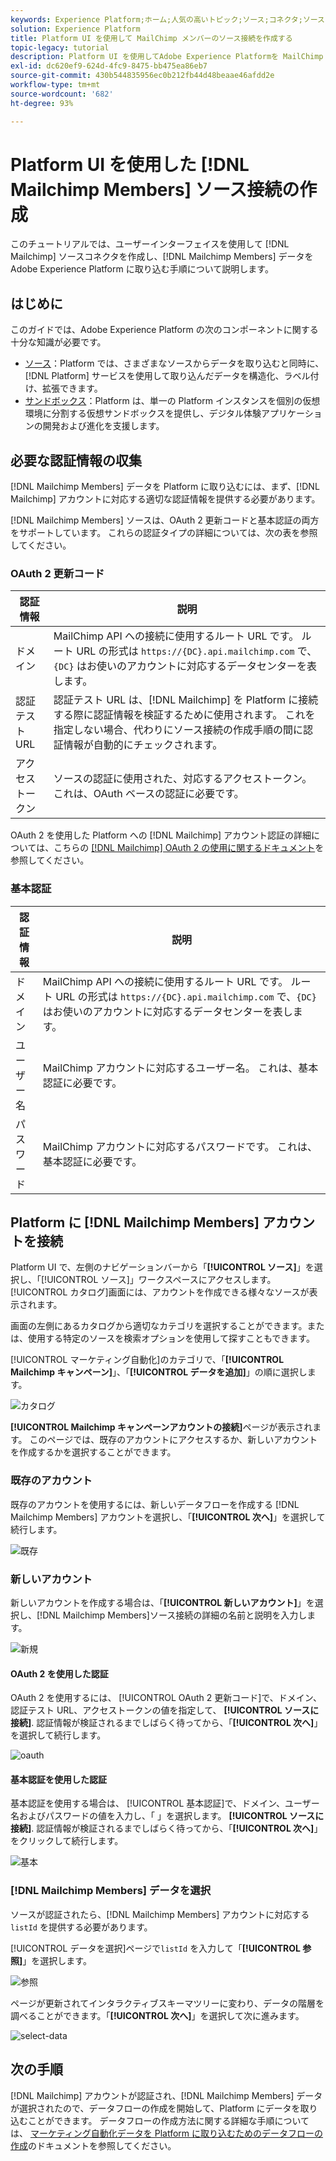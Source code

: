 ```yaml
---
keywords: Experience Platform;ホーム;人気の高いトピック;ソース;コネクタ;ソースコネクタ;ソース sdk;SDK;SDK
solution: Experience Platform
title: Platform UI を使用して MailChimp メンバーのソース接続を作成する
topic-legacy: tutorial
description: Platform UI を使用してAdobe Experience Platformを MailChimp メンバーに接続する方法を説明します。
exl-id: dc620ef9-624d-4fc9-8475-bb475ea86eb7
source-git-commit: 430b544835956ec0b212fb44d48beaae46afdd2e
workflow-type: tm+mt
source-wordcount: '682'
ht-degree: 93%

---
```


# Platform UI を使用した [!DNL Mailchimp Members] ソース接続の作成

このチュートリアルでは、ユーザーインターフェイスを使用して [!DNL Mailchimp] ソースコネクタを作成し、[!DNL Mailchimp Members] データを Adobe Experience Platform に取り込む手順について説明します。

## はじめに

このガイドでは、Adobe Experience Platform の次のコンポーネントに関する十分な知識が必要です。

* [ソース](../../../../home.md)：Platform では、さまざまなソースからデータを取り込むと同時に、[!DNL Platform] サービスを使用して取り込んだデータを構造化、ラベル付け、拡張できます。
* [サンドボックス](../../../../../sandboxes/home.md)：Platform は、単一の Platform インスタンスを個別の仮想環境に分割する仮想サンドボックスを提供し、デジタル体験アプリケーションの開発および進化を支援します。

## 必要な認証情報の収集

[!DNL Mailchimp Members] データを Platform に取り込むには、まず、[!DNL Mailchimp] アカウントに対応する適切な認証情報を提供する必要があります。

[!DNL Mailchimp Members] ソースは、OAuth 2 更新コードと基本認証の両方をサポートしています。 これらの認証タイプの詳細については、次の表を参照してください。　

### OAuth 2 更新コード

| 認証情報 | 説明 |
| --- | --- |
| ドメイン | MailChimp API への接続に使用するルート URL です。 ルート URL の形式は `https://{DC}.api.mailchimp.com` で、 `{DC}` はお使いのアカウントに対応するデータセンターを表します。 |
| 認証テスト URL | 認証テスト URL は、[!DNL Mailchimp] を Platform に接続する際に認証情報を検証するために使用されます。 これを指定しない場合、代わりにソース接続の作成手順の間に認証情報が自動的にチェックされます。 |
| アクセストークン | ソースの認証に使用された、対応するアクセストークン。これは、OAuth ベースの認証に必要です。 |

OAuth 2 を使用した Platform への [!DNL Mailchimp] アカウント認証の詳細については、こちらの [[!DNL Mailchimp] OAuth 2 の使用に関するドキュメント](https://mailchimp.com/developer/marketing/guides/access-user-data-oauth-2/)を参照してください。

### 基本認証

| 認証情報 | 説明 |
| --- | --- |
| ドメイン | MailChimp API への接続に使用するルート URL です。 ルート URL の形式は `https://{DC}.api.mailchimp.com` で、`{DC}` はお使いのアカウントに対応するデータセンターを表します。 |
| ユーザー名 | MailChimp アカウントに対応するユーザー名。 これは、基本認証に必要です。 |
| パスワード | MailChimp アカウントに対応するパスワードです。 これは、基本認証に必要です。 |

## Platform に [!DNL Mailchimp Members] アカウントを接続

Platform UI で、左側のナビゲーションバーから「**[!UICONTROL ソース]**」を選択し、「[!UICONTROL ソース]」ワークスペースにアクセスします。 [!UICONTROL カタログ]画面には、アカウントを作成できる様々なソースが表示されます。

画面の左側にあるカタログから適切なカテゴリを選択することができます。または、使用する特定のソースを検索オプションを使用して探すこともできます。

[!UICONTROL マーケティング自動化]のカテゴリで、「**[!UICONTROL Mailchimp キャンペーン]**」、「**[!UICONTROL データを追加]**」の順に選択します。

![カタログ](../../../../images/tutorials/create/mailchimp-members/catalog.png)

**[!UICONTROL Mailchimp キャンペーンアカウントの接続]**&#x200B;ページが表示されます。 このページでは、既存のアカウントにアクセスするか、新しいアカウントを作成するかを選択することができます。

### 既存のアカウント

既存のアカウントを使用するには、新しいデータフローを作成する [!DNL Mailchimp Members] アカウントを選択し、「**[!UICONTROL 次へ]**」を選択して続行します。

![既存](../../../../images/tutorials/create/mailchimp-members/existing.png)

### 新しいアカウント

新しいアカウントを作成する場合は、「**[!UICONTROL 新しいアカウント]**」を選択し、[!DNL Mailchimp Members]ソース接続の詳細の名前と説明を入力します。

![新規](../../../../images/tutorials/create/mailchimp-members/new.png)


#### OAuth 2 を使用した認証

OAuth 2 を使用するには、 [!UICONTROL OAuth 2 更新コード]で、ドメイン、認証テスト URL、アクセストークンの値を指定して、 **[!UICONTROL ソースに接続]**. 認証情報が検証されるまでしばらく待ってから、「**[!UICONTROL 次へ]**」を選択して続行します。

![oauth](../../../../images/tutorials/create/mailchimp-members/oauth.png)

#### 基本認証を使用した認証

基本認証を使用する場合は、 [!UICONTROL 基本認証]で、ドメイン、ユーザー名およびパスワードの値を入力し、「 」を選択します。 **[!UICONTROL ソースに接続]**. 認証情報が検証されるまでしばらく待ってから、「**[!UICONTROL 次へ]**」をクリックして続行します。

![基本](../../../../images/tutorials/create/mailchimp-members/basic.png)

### [!DNL Mailchimp Members] データを選択

ソースが認証されたら、[!DNL Mailchimp Members] アカウントに対応する `listId` を提供する必要があります。

[!UICONTROL データを選択]ページで`listId` を入力して「**[!UICONTROL 参照]**」を選択します。

![参照](../../../../images/tutorials/create/mailchimp-members/explore.png)

ページが更新されてインタラクティブスキーマツリーに変わり、データの階層を調べることができます。「**[!UICONTROL 次へ]**」を選択して次に進みます。

![select-data](../../../../images/tutorials/create/mailchimp-members/select-data.png)

## 次の手順

[!DNL Mailchimp] アカウントが認証され、[!DNL Mailchimp Members] データが選択されたので、データフローの作成を開始して、Platform にデータを取り込むことができます。 データフローの作成方法に関する詳細な手順については、 [マーケティング自動化データを Platform に取り込むためのデータフローの作成](../../dataflow/marketing-automation.md)のドキュメントを参照してください。
